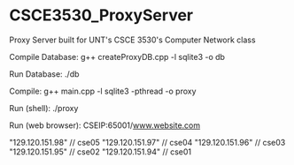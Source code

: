 # CSCE3530_ProxyServer
Proxy Server built for UNT's CSCE 3530's Computer Network class

Compile Database:
g++ createProxyDB.cpp -l sqlite3 -o db

Run Database:
./db

Compile:
g++ main.cpp -l sqlite3 -pthread -o proxy

Run (shell):
./proxy

Run (web browser):
CSEIP:65001/www.website.com

"129.120.151.98" // cse05
"129.120.151.97" // cse04
"129.120.151.96" // cse03
"129.120.151.95" // cse02
"129.120.151.94" // cse01